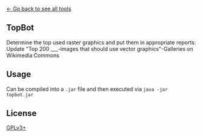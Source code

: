 [← Go back to see all tools](https://github.com/MarcoFalke/wiki-java-tools#wiki-tools)

## TopBot
Determine the top used raster graphics and put them in appropriate reports:
Update "Top 200 ___-images that should use vector graphics"-Galleries on Wikimedia Commons

## Usage
Can be compiled into a ```.jar``` file and then executed via ```java -jar topbot.jar```

## License
[GPLv3+](COPYING.GPL)
